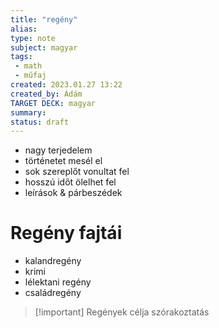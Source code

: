 ```yaml
---
title: "regény"
alias: 
type: note
subject: magyar 
tags:
 - math
 - műfaj
created: 2023.01.27 13:22
created_by: Ádám
TARGET DECK: magyar 
summary: 
status: draft
---
```

- nagy terjedelem
- történetet mesél el
- sok szereplőt vonultat fel 
- hosszú időt ölelhet fel 
- leírások & párbeszédek
# Regény fajtái
- kalandregény
- krimi
- lélektani regény 
- családregény

>[!important] Regények célja
>szórakoztatás

